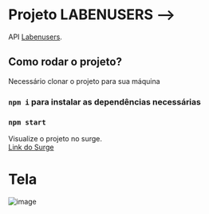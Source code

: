 # Projeto LABENUSERS -->

API [Labenusers](https://documenter.getpostman.com/view/7549981/SzfCT5G2?version=latest).

## Como rodar o projeto?

Necessário clonar o projeto para sua máquina

### `npm i` para instalar as dependências necessárias 
### `npm start`

  Visualize o projeto no surge.\
 [Link do Surge](https://rebel-skin.surge.sh/)
 
 # Tela
 ![image](https://user-images.githubusercontent.com/14117524/155863792-60c5ce3d-2cdf-43b6-bbbf-7e8eb26228c1.png)
